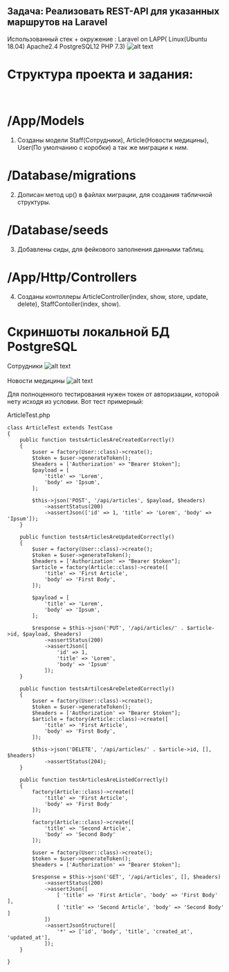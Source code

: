 ## Задача: Реализовать REST-API для указанных маршрутов на Laravel
 Использованный стек + окружение : Laravel on LAPP( Linux(Ubuntu 18.04) Apache2.4 PostgreSQL12 PHP 7.3)
![alt text](https://www.skinait.com/software-infraestructura/cms/clientes/skina2018/img/linux-apache-php-postgresql.svg)

# Структура проекта и задания:<br><br>
# /App/Models
1) Созданы модели Staff(Сотрудники), Article(Новости медицины), User(По умолчанию с коробки) а так же миграции к ним.<br> 
# /Database/migrations 
2) Дописан метод up() в файлах миграции, для создания табличной структуры. 
# /Database/seeds
3) Добавлены сиды, для фейкового заполнения данными таблиц.<br>
# /App/Http/Controllers
4) Созданы контоллеры ArticleController(index, show, store, update, delete), StaffContoller(index, show).

# Скриншоты локальной БД PostgreSQL <br>

  Сотрудники
![alt text](https://sun9-24.userapi.com/Wqfe1ygim_8GysCbCQWnqRozwrPRLPXDDcHHBg/2kY3SH22Dvs.jpg)
<br><br>
  Новости медицины
![alt text](https://sun9-24.userapi.com/Wqfe1ygim_8GysCbCQWnqRozwrPRLPXDDcHHBg/2kY3SH22Dvs.jpg)





Для полноценного тестирования нужен токен от авторизации, которой нету исходя из условии. Вот тест примерный: <br>

ArticleTest.php <br>
```
class ArticleTest extends TestCase
{
    public function testsArticlesAreCreatedCorrectly()
    {
        $user = factory(User::class)->create();
        $token = $user->generateToken();
        $headers = ['Authorization' => "Bearer $token"];
        $payload = [
            'title' => 'Lorem',
            'body' => 'Ipsum',
        ];

        $this->json('POST', '/api/articles', $payload, $headers)
            ->assertStatus(200)
            ->assertJson(['id' => 1, 'title' => 'Lorem', 'body' => 'Ipsum']);
    }

    public function testsArticlesAreUpdatedCorrectly()
    {
        $user = factory(User::class)->create();
        $token = $user->generateToken();
        $headers = ['Authorization' => "Bearer $token"];
        $article = factory(Article::class)->create([
            'title' => 'First Article',
            'body' => 'First Body',
        ]);

        $payload = [
            'title' => 'Lorem',
            'body' => 'Ipsum',
        ];

        $response = $this->json('PUT', '/api/articles/' . $article->id, $payload, $headers)
            ->assertStatus(200)
            ->assertJson([ 
                'id' => 1, 
                'title' => 'Lorem', 
                'body' => 'Ipsum' 
            ]);
    }

    public function testsArtilcesAreDeletedCorrectly()
    {
        $user = factory(User::class)->create();
        $token = $user->generateToken();
        $headers = ['Authorization' => "Bearer $token"];
        $article = factory(Article::class)->create([
            'title' => 'First Article',
            'body' => 'First Body',
        ]);

        $this->json('DELETE', '/api/articles/' . $article->id, [], $headers)
            ->assertStatus(204);
    }

    public function testArticlesAreListedCorrectly()
    {
        factory(Article::class)->create([
            'title' => 'First Article',
            'body' => 'First Body'
        ]);

        factory(Article::class)->create([
            'title' => 'Second Article',
            'body' => 'Second Body'
        ]);

        $user = factory(User::class)->create();
        $token = $user->generateToken();
        $headers = ['Authorization' => "Bearer $token"];

        $response = $this->json('GET', '/api/articles', [], $headers)
            ->assertStatus(200)
            ->assertJson([
                [ 'title' => 'First Article', 'body' => 'First Body' ],
                [ 'title' => 'Second Article', 'body' => 'Second Body' ]
            ])
            ->assertJsonStructure([
                '*' => ['id', 'body', 'title', 'created_at', 'updated_at'],
            ]);
    }

}

```
